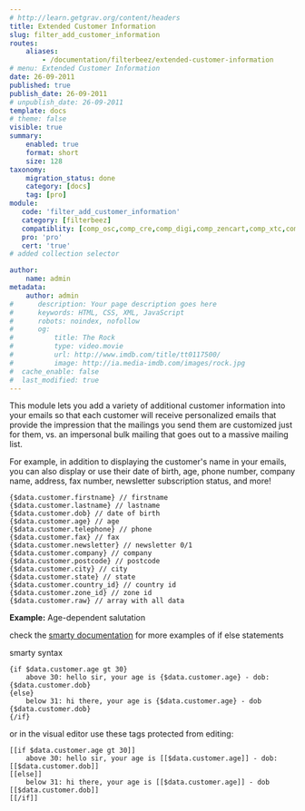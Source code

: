 ```yaml
---
# http://learn.getgrav.org/content/headers
title: Extended Customer Information
slug: filter_add_customer_information
routes:
    aliases:
        - /documentation/filterbeez/extended-customer-information
# menu: Extended Customer Information
date: 26-09-2011
published: true
publish_date: 26-09-2011
# unpublish_date: 26-09-2011
template: docs
# theme: false
visible: true
summary:
    enabled: true
    format: short
    size: 128
taxonomy:
    migration_status: done
    category: [docs]
    tag: [pro]
module:
   code: 'filter_add_customer_information'
   category: [filterbeez]
   compatiblity: [comp_osc,comp_cre,comp_digi,comp_zencart,comp_xtc,comp_gambio]
   pro: 'pro'
   cert: 'true'       
# added collection selector

author:
    name: admin
metadata:
    author: admin
#      description: Your page description goes here
#      keywords: HTML, CSS, XML, JavaScript
#      robots: noindex, nofollow
#      og:
#          title: The Rock
#          type: video.movie
#          url: http://www.imdb.com/title/tt0117500/
#          image: http://ia.media-imdb.com/images/rock.jpg
#  cache_enable: false
#  last_modified: true
---
```


This module lets you add a variety of additional customer information into your emails so that each customer will receive personalized emails that provide the impression that the mailings you send them are customized just for them, vs. an impersonal bulk mailing that goes out to a massive mailing list.

For example, in addition to displaying the customer's name in your emails, you can also display or use their date of birth, age, phone number, company name, address, fax number, newsletter subscription status, and more!

```
{$data.customer.firstname} // firstname
{$data.customer.lastname} // lastname
{$data.customer.dob} // date of birth
{$data.customer.age} // age
{$data.customer.telephone} // phone
{$data.customer.fax} // fax
{$data.customer.newsletter} // newsletter 0/1
{$data.customer.company} // company
{$data.customer.postcode} // postcode
{$data.customer.city} // city
{$data.customer.state} // state
{$data.customer.country_id} // country id
{$data.customer.zone_id} // zone id
{$data.customer.raw} // array with all data

```

**Example:** Age-dependent salutation

check the [smarty documentation](http://www.smarty.net/docsv2/en/language.function.if.tpl) for more examples of if else statements

smarty syntax

```
{if $data.customer.age gt 30}
    above 30: hello sir, your age is {$data.customer.age} - dob: {$data.customer.dob}
{else}
    below 31: hi there, your age is {$data.customer.age} - dob {$data.customer.dob}
{/if}
```

or in the visual editor use these tags protected from editing:

```
[[if $data.customer.age gt 30]]
    above 30: hello sir, your age is [[$data.customer.age]] - dob: [[$data.customer.dob]]
[[else]]
    below 31: hi there, your age is [[$data.customer.age]] - dob [[$data.customer.dob]]
[[/if]]
```
